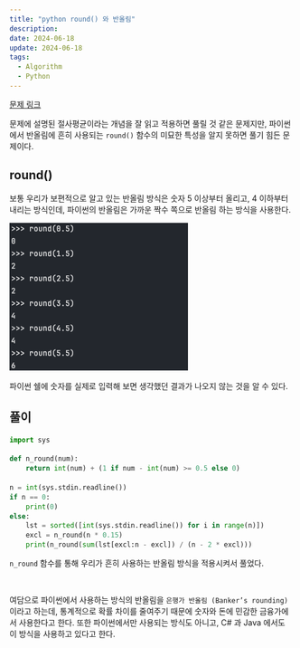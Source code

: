```yaml
---
title: "python round() 와 반올림"
description:
date: 2024-06-18
update: 2024-06-18
tags:
  - Algorithm
  - Python
---
```


[문제 링크](https://www.acmicpc.net/problem/18110)

문제에 설명된 절사평균이라는 개념을 잘 읽고 적용하면 풀릴 것 같은 문제지만, 파이썬에서 반올림에 흔히 사용되는 `round()` 함수의 미묘한 특성을 알지 못하면 풀기 힘든 문제이다.

## **round()**

보통 우리가 보편적으로 알고 있는 반올림 방식은 숫자 5 이상부터 올리고, 4 이하부터 내리는 방식인데, 파이썬의 반올림은 가까운 짝수 쪽으로 반올림 하는 방식을 사용한다.

![](img1.png)

파이썬 쉘에 숫자를 실제로 입력해 보면 생각했던 결과가 나오지 않는 것을 알 수 있다.

## **풀이**

```python
import sys

def n_round(num):
    return int(num) + (1 if num - int(num) >= 0.5 else 0)

n = int(sys.stdin.readline())
if n == 0:
    print(0)
else:
    lst = sorted([int(sys.stdin.readline()) for i in range(n)])
    excl = n_round(n * 0.15)
    print(n_round(sum(lst[excl:n - excl]) / (n - 2 * excl)))
```

`n_round` 함수를 통해 우리가 흔히 사용하는 반올림 방식을 적용시켜서 풀었다.

&nbsp;

여담으로 파이썬에서 사용하는 방식의 반올림을 `은행가 반올림 (Banker’s rounding)` 이라고 하는데, 통계적으로 확률 차이를 줄여주기 때문에 숫자와 돈에 민감한 금융가에서 사용한다고 한다. 또한 파이썬에서만 사용되는 방식도 아니고, C# 과 Java 에서도 이 방식을 사용하고 있다고 한다.
